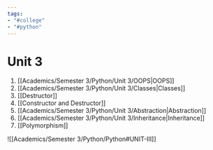 ```yaml
---
tags:
- "#college"
- "#python"
---
```


# Unit 3
1. [[Academics/Semester 3/Python/Unit 3/OOPS|OOPS]]
2. [[Academics/Semester 3/Python/Unit 3/Classes|Classes]]
3. [[Destructor]]
4. [[Constructor and Destructor]]
5. [[Academics/Semester 3/Python/Unit 3/Abstraction|Abstraction]]
6. [[Academics/Semester 3/Python/Unit 3/Inheritance|Inheritance]]
7. [[Polymorphism]]

![[Academics/Semester 3/Python/Python#UNIT-III]]